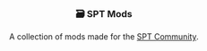 <h3 align="center">🗃️ SPT Mods</h3>

<p align="center">A collection of mods made for the <a href="https://sp-tarkov.com/">SPT Community</a>.</p>
